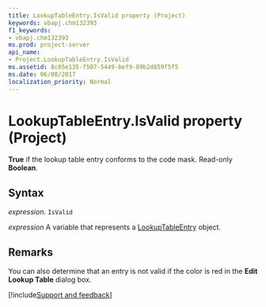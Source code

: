 ```yaml
---
title: LookupTableEntry.IsValid property (Project)
keywords: vbapj.chm132393
f1_keywords:
- vbapj.chm132393
ms.prod: project-server
api_name:
- Project.LookupTableEntry.IsValid
ms.assetid: 8c05e135-f507-5449-bef9-89b2d859f5f5
ms.date: 06/08/2017
localization_priority: Normal
---
```



# LookupTableEntry.IsValid property (Project)

 **True** if the lookup table entry conforms to the code mask. Read-only **Boolean**.


## Syntax

_expression_. `IsValid`

_expression_ A variable that represents a [LookupTableEntry](./Project.LookupTableEntry.md) object.


## Remarks

 You can also determine that an entry is not valid if the color is red in the **Edit Lookup Table** dialog box.

[!include[Support and feedback](~/includes/feedback-boilerplate.md)]
